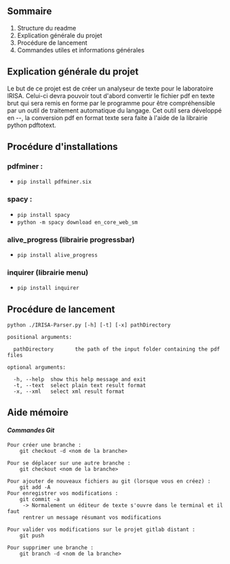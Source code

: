 ## Sommaire

1. Structure du readme
2. Explication générale du projet
3. Procédure de lancement
4. Commandes utiles et informations générales

## Explication générale du projet

Le but de ce projet est de créer un analyseur de texte pour le laboratoire IRISA. Celui-ci devra pouvoir tout d'abord convertir le fichier pdf en texte brut qui sera remis en forme par le programme pour être compréhensible par un outil de traitement automatique du langage.
Cet outil sera développé en --, la conversion pdf en format texte sera faite à l'aide de la librairie python pdftotext.

## Procédure d'installations

### pdfminer :
* ```pip install pdfminer.six```

### spacy :
* ```pip install spacy```
* ```python -m spacy download en_core_web_sm```

### alive_progress (librairie progressbar)

* ```pip install alive_progress```

### inquirer (librairie menu)

* ```pip install inquirer```

## Procédure de lancement
```
python ./IRISA-Parser.py [-h] [-t] [-x] pathDirectory

positional arguments:
  
  pathDirectory       the path of the input folder containing the pdf files

optional arguments:

  -h, --help  show this help message and exit
  -t, --text  select plain text result format
  -x, --xml   select xml result format

```
  

## Aide mémoire

####  _Commandes Git_
```git
Pour créer une branche :
	git checkout -d <nom de la branche>

Pour se déplacer sur une autre branche :
	git checkout <nom de la branche>

Pour ajouter de nouveaux fichiers au git (lorsque vous en créez) :
	git add -A 
Pour enregistrer vos modifications :
	git commit -a 
	 -> Normalement un éditeur de texte s'ouvre dans le terminal et il faut 	
	 rentrer un message résumant vos modifications

Pour valider vos modifications sur le projet gitlab distant :
	git push

Pour supprimer une branche :
	git branch -d <nom de la branche>
```

